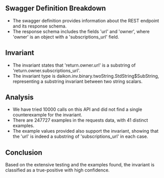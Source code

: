 ## Swagger Definition Breakdown
- The swagger definition provides information about the REST endpoint and its response schema.
- The response schema includes the fields 'url' and 'owner', where 'owner' is an object with a 'subscriptions_url' field.

## Invariant
- The invariant states that 'return.owner.url' is a substring of 'return.owner.subscriptions_url'.
- The invariant type is daikon.inv.binary.twoString.StdString$SubString, representing a substring invariant between two string scalars.

## Analysis
- We have tried 10000 calls on this API and did not find a single counterexample for the invariant.
- There are 247727 examples in the requests data, with 41 distinct examples.
- The example values provided also support the invariant, showing that the 'url' is indeed a substring of 'subscriptions_url' in each case.

## Conclusion
Based on the extensive testing and the examples found, the invariant is classified as a true-positive with high confidence.
